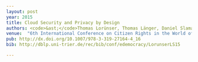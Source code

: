 ```yaml
---
layout: post
year: 2015
title: Cloud Security and Privacy by Design
authors: <code>&ast;</code>Thomas Lorünser, Thomas Länger, Daniel Slamanig
venue:  "6th International Conference on Citizen Rights in the World of the New Computing Paradigms - e-Democracy 2015"
pub: http://dx.doi.org/10.1007/978-3-319-27164-4_16
bib: http://dblp.uni-trier.de/rec/bib/conf/edemocracy/LorunserLS15

---
```


